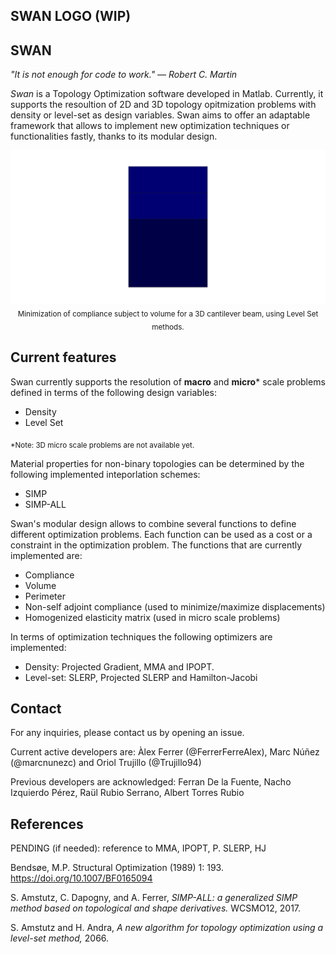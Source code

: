 ## SWAN LOGO (WIP) ##


## SWAN ## 

*"It is not enough for code to work."
― Robert C. Martin*

_Swan_ is a Topology Optimization software developed in Matlab. Currently, it supports the resoultion of 2D and 3D topology opitmization problems with density or level-set as design variables.
Swan aims to offer an adaptable framework that allows to implement new optimization techniques or functionalities fastly, thanks to its modular design.  



<p align="center">
  <img src="https://github.com/SwanLab/Examples/blob/master/Videos/Video_ImpCantileverHexahedra_Case_1_1_1_32.gif" alt="Solution" style="width: 600px;"/>
  <sub>Minimization of compliance subject to volume for a 3D cantilever beam, using Level Set methods.</sub>
</p>



## Current features ##
Swan currently supports the resolution of **macro** and **micro**\* scale problems  defined in terms of the following design variables:
- Density
- Level Set

<sub>*Note: 3D micro scale problems are not available yet. </sub>

Material properties for non-binary topologies can be determined by the following implemented inteporlation schemes:
- SIMP
- SIMP-ALL



Swan's modular design allows to combine several functions to define different optimization problems. Each function can be used as a cost or a constraint in the optimization problem.  The functions that are currently implemented are:
- Compliance
- Volume
- Perimeter
- Non-self adjoint compliance (used to minimize/maximize displacements)
- Homogenized elasticity matrix (used in micro scale problems)

In terms of optimization techniques the following optimizers are implemented:
 - Density: Projected Gradient, MMA and IPOPT. 
 - Level-set: SLERP, Projected SLERP and Hamilton-Jacobi


## Contact ##

For any inquiries, please contact us by opening an issue.

Current active developers are: Àlex Ferrer (@FerrerFerreAlex), Marc Núñez (@marcnunezc) and Oriol Trujillo (@Trujillo94)

Previous developers are acknowledged: Ferran De la Fuente, Nacho Izquierdo Pérez, Raül Rubio Serrano, Albert Torres Rubio

## References 
PENDING (if needed): reference to MMA, IPOPT, P. SLERP, HJ

Bendsøe, M.P. Structural Optimization (1989) 1: 193. https://doi.org/10.1007/BF0165094

S. Amstutz, C. Dapogny, and A. Ferrer, *SIMP-ALL: a generalized SIMP method based
on topological and shape derivatives.* WCSMO12, 2017.

S. Amstutz and H. Andra, *A new algorithm for topology optimization using a level-set
method,* 2066.

